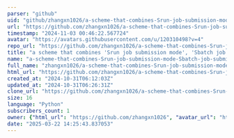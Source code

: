 ```yaml
---
parser: "github"
uid: "github/zhangxn1026/a-scheme-that-combines-Srun-job-submission-mode-Sbatch-job-submission-mode-and-Monitor-function-SSM-"
url: "https://github.com/zhangxn1026/a-scheme-that-combines-Srun-job-submission-mode-Sbatch-job-submission-mode-and-Monitor-function-SSM-"
timestamp: "2024-11-03 00:46:22.567724"
avatar: "https://avatars.githubusercontent.com/u/120310498?v=4"
repo_url: "https://github.com/zhangxn1026/a-scheme-that-combines-Srun-job-submission-mode-Sbatch-job-submission-mode-and-Monitor-function-SSM-"
title: "a scheme that combines 'Srun job submission mode', 'Sbatch job submission mode' and Monitor function (SSM)"
name: "a-scheme-that-combines-Srun-job-submission-mode-Sbatch-job-submission-mode-and-Monitor-function-SSM-"
full_name: "zhangxn1026/a-scheme-that-combines-Srun-job-submission-mode-Sbatch-job-submission-mode-and-Monitor-function-SSM-"
html_url: "https://github.com/zhangxn1026/a-scheme-that-combines-Srun-job-submission-mode-Sbatch-job-submission-mode-and-Monitor-function-SSM-"
created_at: "2024-10-31T06:12:03Z"
updated_at: "2024-10-31T06:26:31Z"
clone_url: "https://github.com/zhangxn1026/a-scheme-that-combines-Srun-job-submission-mode-Sbatch-job-submission-mode-and-Monitor-function-SSM-.git"
size: 16
language: "Python"
subscribers_count: 1
owner: {"html_url": "https://github.com/zhangxn1026", "avatar_url": "https://avatars.githubusercontent.com/u/120310498?v=4", "login": "zhangxn1026", "type": "User"}
date: "2025-03-22 14:25:43.837053"
---
```

